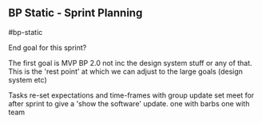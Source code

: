 ## BP Static - Sprint Planning

#bp-static 

End goal for this sprint? 

The first goal is MVP BP 2.0 not inc the design system stuff or any of that.
This is the 'rest point' at which we can adjust to the large goals (design system etc)


Tasks
re-set expectations and time-frames with group update 
set meet for after sprint to give a 'show the software' update. one with barbs one with team

